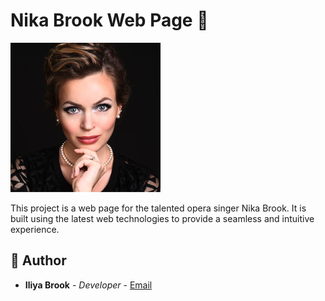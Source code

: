 # Nika Brook Web Page 🎵

![Nika Brook Banner](./public/banner.png)

This project is a web page for the talented opera singer Nika Brook. It is built using the latest web technologies to provide a seamless and intuitive experience.


## 👤 Author

- **Iliya Brook** - _Developer_ - [Email](mailto:iliyabrook1987@gmail.com)
